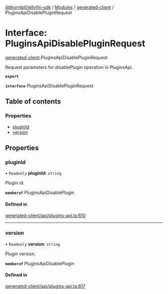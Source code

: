 [@thornbill/jellyfin-sdk](../README.md) / [Modules](../modules.md) / [generated-client](../modules/generated_client.md) / PluginsApiDisablePluginRequest

# Interface: PluginsApiDisablePluginRequest

[generated-client](../modules/generated_client.md).PluginsApiDisablePluginRequest

Request parameters for disablePlugin operation in PluginsApi.

**`export`**

**`interface`** PluginsApiDisablePluginRequest

## Table of contents

### Properties

- [pluginId](generated_client.PluginsApiDisablePluginRequest.md#pluginid)
- [version](generated_client.PluginsApiDisablePluginRequest.md#version)

## Properties

### pluginId

• `Readonly` **pluginId**: `string`

Plugin id.

**`memberof`** PluginsApiDisablePlugin

#### Defined in

[generated-client/api/plugins-api.ts:610](https://github.com/jellyfin/jellyfin-sdk-typescript/blob/7402732/src/generated-client/api/plugins-api.ts#L610)

___

### version

• `Readonly` **version**: `string`

Plugin version.

**`memberof`** PluginsApiDisablePlugin

#### Defined in

[generated-client/api/plugins-api.ts:617](https://github.com/jellyfin/jellyfin-sdk-typescript/blob/7402732/src/generated-client/api/plugins-api.ts#L617)
